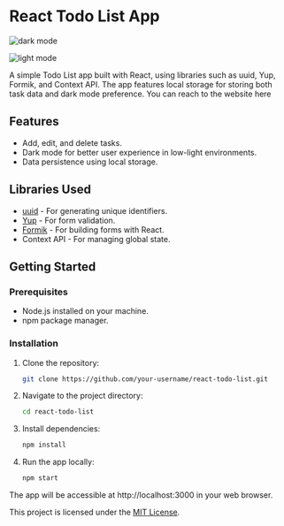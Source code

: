 # React Todo List App

![dark mode](https://github.com/kobrak1/todo-list-react/assets/114083611/dafcd42f-7e9c-43a6-922f-77d48e4907a9)

![light mode](https://github.com/kobrak1/todo-list-react/assets/114083611/8b948980-6ca5-47ae-9cb3-7a2826f71495)

A simple Todo List app built with React, using libraries such as uuid, Yup, Formik, and Context API. The app features local storage for storing both task data and dark mode preference. You can reach to the website here [](https://your-todos.onrender.com/)

## Features

- Add, edit, and delete tasks.
- Dark mode for better user experience in low-light environments.
- Data persistence using local storage.

## Libraries Used

- [uuid](https://www.npmjs.com/package/uuid) - For generating unique identifiers.
- [Yup](https://www.npmjs.com/package/yup) - For form validation.
- [Formik](https://formik.org/) - For building forms with React.
- Context API - For managing global state.

## Getting Started

### Prerequisites

- Node.js installed on your machine.
- npm package manager.

### Installation

1. Clone the repository:

   ```bash
   git clone https://github.com/your-username/react-todo-list.git

2. Navigate to the project directory:
   ```bash
   cd react-todo-list

3. Install dependencies:
   ```bash
   npm install

4. Run the app locally:
   ```bash
   npm start
The app will be accessible at http://localhost:3000 in your web browser.

This project is licensed under the [MIT License](https://github.com/kobrak1/todo-list-react/blob/main/LICENSE).

